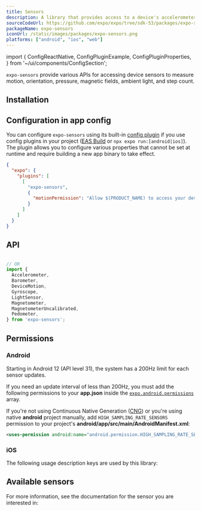 ```yaml
---
title: Sensors
description: A library that provides access to a device's accelerometer, barometer, motion, gyroscope, light, magnetometer, and pedometer.
sourceCodeUrl: https://github.com/expo/expo/tree/sdk-53/packages/expo-sensors
packageName: expo-sensors
iconUrl: /static/images/packages/expo-sensors.png
platforms: ["android", "ios", "web"]
---
```


import {
  ConfigReactNative,
  ConfigPluginExample,
  ConfigPluginProperties,
} from '~/ui/components/ConfigSection';

`expo-sensors` provide various APIs for accessing device sensors to measure motion, orientation, pressure, magnetic fields, ambient light, and step count.

## Installation

## Configuration in app config

You can configure `expo-sensors` using its built-in [config plugin](/config-plugins/introduction/) if you use config plugins in your project ([EAS Build](/build/introduction) or `npx expo run:[android|ios]`). The plugin allows you to configure various properties that cannot be set at runtime and require building a new app binary to take effect.

```json app.json
{
  "expo": {
    "plugins": [
      [
        "expo-sensors",
        {
          "motionPermission": "Allow $(PRODUCT_NAME) to access your device motion"
        }
      ]
    ]
  }
}
```

## API

```js

// OR
import {
  Accelerometer,
  Barometer,
  DeviceMotion,
  Gyroscope,
  LightSensor,
  Magnetometer,
  MagnetometerUncalibrated,
  Pedometer,
} from 'expo-sensors';
```

## Permissions

### Android

Starting in Android 12 (API level 31), the system has a 200Hz limit for each sensor updates.

If you need an update interval of less than 200Hz, you must add the following permissions to your **app.json** inside the [`expo.android.permissions`](../config/app/#permissions) array.

If you're not using Continuous Native Generation ([CNG](/workflow/continuous-native-generation/)) or you're using native **android** project manually, add `HIGH_SAMPLING_RATE_SENSORS` permission to your project's **android/app/src/main/AndroidManifest.xml**:

```xml
<uses-permission android:name="android.permission.HIGH_SAMPLING_RATE_SENSORS" />
```

### iOS

The following usage description keys are used by this library:

## Available sensors

For more information, see the documentation for the sensor you are interested in: